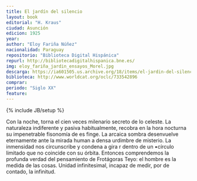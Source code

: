 ```yaml
---
title: El jardín del silencio
layout: book
editorial: "H. Kraus"
ciudad: Asunción
edicion: 1925
year: 
author: "Eloy Fariña Núñez"
nacionalidad: Paraguay
repositorio: "Biblioteca Digital Hispánica"
repurl: http://bibliotecadigitalhispanica.bne.es/
img: eloy_fariña_jardin_ensayos_Morel.jpg
descarga: https://ia601505.us.archive.org/18/items/el-jardin-del-silencio/El%20jardin%20del%20silencio.pdf
biblioteca: http://www.worldcat.org/oclc/733542896
comprar: 
periodo: "Siglo XX"
feature: 
---
```

{% include JB/setup %}

Con la noche, torna el cien veces milenario secreto de lo celeste. La naturaleza indiferente y pasiva habitualmente, recobra en la hora nocturna su impenetrable fisonomía de es finge. La arcaica sombra desenvuelve eternamente ante la mirada human a densa urdimbre de misterio. La inmensidad nos circunscribe y condena a gira r dentro de un •círculo limitado que no coincide con su órbita. Entonces comprendemos la profunda verdad del pensamiento de Frotágoras Teyo: el hombre es la medida de las cosas. Unidad infinitesimal, incapaz de medir, por de contado, la infinitud.
